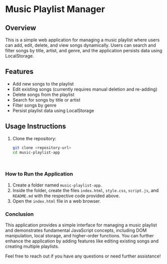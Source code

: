 # Music Playlist Manager

## Overview
This is a simple web application for managing a music playlist where users can add, edit, delete, and view songs dynamically. Users can search and filter songs by title, artist, and genre, and the application persists data using LocalStorage.

## Features
- Add new songs to the playlist
- Edit existing songs (currently requires manual deletion and re-adding)
- Delete songs from the playlist
- Search for songs by title or artist
- Filter songs by genre
- Persist playlist data using LocalStorage

## Usage Instructions
1. Clone the repository:
   ```bash
   git clone <repository-url>
   cd music-playlist-app




### How to Run the Application

1. Create a folder named `music-playlist-app`.
2. Inside the folder, create the files `index.html`, `style.css`, `script.js`, and `README.md` with the respective code provided above.
3. Open the `index.html` file in a web browser.

### Conclusion

This application provides a simple interface for managing a music playlist and demonstrates fundamental JavaScript concepts, including DOM manipulation, local storage, and higher-order functions. You can further enhance the application by adding features like editing existing songs and creating multiple playlists. 

Feel free to reach out if you have any questions or need further assistance!
